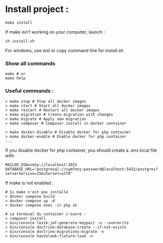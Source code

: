 # Install project : 

```shell
make install
```

If make isn't working on your computer, launch : 

```shell
sh install.sh
```
For windows, use wsl or copy command line for install.sh

### Show all commands

```shell
make # or
make help
```

### Useful commands : 

```shell
> make stop # Stop all docker images
> make start # Start all docker images
> make restart # Restart all docker images
> make migration # Create migration with changes
> make migrate # Apply new migration 
> make composer # Composer install in docker container

> make docker-disable # Disable docker for php container 
> make docker-enable # Enable docker for php container
...
```

If you disable docker for php container, you should create a .env.local file with 

```dotenv
MAILER_DSN=smtp://localhost:1025
DATABASE_URL="postgresql://symfony:password@localhost:5432/postgres?serverVersion=15&charset=utf8"
```


If make is not enabled : 

```shell
# Si make n'est pas installé 
> docker compose build
> docker compose up -d
> docker compose exec -it php sh

# Le terminal du container s'ouvre :
> composer install
> bin/console lexik:jwt:generate-keypair -n --overwrite
> bin/console doctrine:database:create --if-not-exists
> bin/console doctrine:migrations:migrate -n
> bin/console hautelook:fixture:load -n
```
